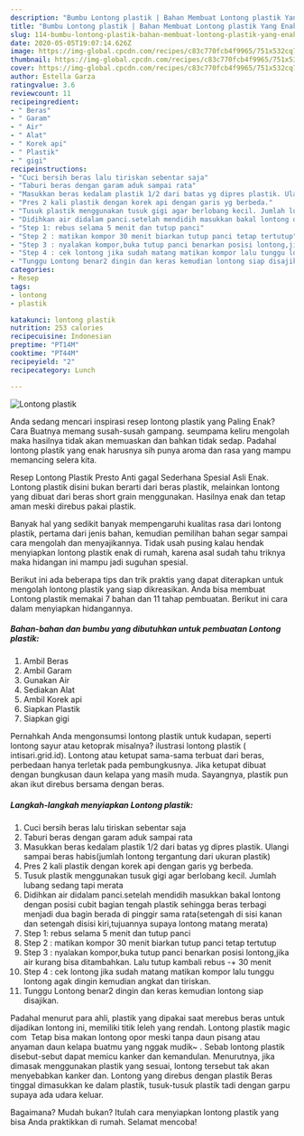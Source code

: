 ```yaml
---
description: "Bumbu Lontong plastik | Bahan Membuat Lontong plastik Yang Enak Banget"
title: "Bumbu Lontong plastik | Bahan Membuat Lontong plastik Yang Enak Banget"
slug: 114-bumbu-lontong-plastik-bahan-membuat-lontong-plastik-yang-enak-banget
date: 2020-05-05T19:07:14.626Z
image: https://img-global.cpcdn.com/recipes/c83c770fcb4f9965/751x532cq70/lontong-plastik-foto-resep-utama.jpg
thumbnail: https://img-global.cpcdn.com/recipes/c83c770fcb4f9965/751x532cq70/lontong-plastik-foto-resep-utama.jpg
cover: https://img-global.cpcdn.com/recipes/c83c770fcb4f9965/751x532cq70/lontong-plastik-foto-resep-utama.jpg
author: Estella Garza
ratingvalue: 3.6
reviewcount: 11
recipeingredient:
- " Beras"
- " Garam"
- " Air"
- " Alat"
- " Korek api"
- " Plastik"
- " gigi"
recipeinstructions:
- "Cuci bersih beras lalu tiriskan sebentar saja"
- "Taburi beras dengan garam aduk sampai rata"
- "Masukkan beras kedalam plastik 1/2 dari batas yg dipres plastik. Ulangi sampai beras habis(jumlah lontong tergantung dari ukuran plastik)"
- "Pres 2 kali plastik dengan korek api dengan garis yg berbeda."
- "Tusuk plastik menggunakan tusuk gigi agar berlobang kecil. Jumlah lubang sedang tapi merata"
- "Didihkan air didalam panci.setelah mendidih masukkan bakal lontong dengan posisi cubit bagian tengah plastik sehingga beras terbagi menjadi dua bagin berada di pinggir sama rata(setengah di sisi kanan dan setengah disisi kiri,tujuannya supaya lontong matang merata)"
- "Step 1: rebus selama 5 menit dan tutup panci"
- "Step 2 : matikan kompor 30 menit biarkan tutup panci tetap tertutup"
- "Step 3 : nyalakan kompor,buka tutup panci benarkan posisi lontong,jika air kurang bisa ditambahkan. Lalu tutup kambali rebus -+ 30 menit"
- "Step 4 : cek lontong jika sudah matang matikan kompor lalu tunggu lontong agak dingin kemudian angkat dan tiriskan."
- "Tunggu Lontong benar2 dingin dan keras kemudian lontong siap disajikan."
categories:
- Resep
tags:
- lontong
- plastik

katakunci: lontong plastik 
nutrition: 253 calories
recipecuisine: Indonesian
preptime: "PT14M"
cooktime: "PT44M"
recipeyield: "2"
recipecategory: Lunch

---
```



![Lontong plastik](https://img-global.cpcdn.com/recipes/c83c770fcb4f9965/751x532cq70/lontong-plastik-foto-resep-utama.jpg)

Anda sedang mencari inspirasi resep lontong plastik yang Paling Enak? Cara Buatnya memang susah-susah gampang. seumpama keliru mengolah maka hasilnya tidak akan memuaskan dan bahkan tidak sedap. Padahal lontong plastik yang enak harusnya sih punya aroma dan rasa yang mampu memancing selera kita.

Resep Lontong Plastik Presto Anti gagal Sederhana Spesial Asli Enak. Lontong plastik disini bukan berarti dari beras plastik, melainkan lontong yang dibuat dari beras short grain menggunakan. Hasilnya enak dan tetap aman meski direbus pakai plastik.

Banyak hal yang sedikit banyak mempengaruhi kualitas rasa dari lontong plastik, pertama dari jenis bahan, kemudian pemilihan bahan segar sampai cara mengolah dan menyajikannya. Tidak usah pusing kalau hendak menyiapkan lontong plastik enak di rumah, karena asal sudah tahu triknya maka hidangan ini mampu jadi suguhan spesial.


Berikut ini ada beberapa tips dan trik praktis yang dapat diterapkan untuk mengolah lontong plastik yang siap dikreasikan. Anda bisa membuat Lontong plastik memakai 7 bahan dan 11 tahap pembuatan. Berikut ini cara dalam menyiapkan hidangannya.

<!--inarticleads1-->

##### Bahan-bahan dan bumbu yang dibutuhkan untuk pembuatan Lontong plastik:

1. Ambil  Beras
1. Ambil  Garam
1. Gunakan  Air
1. Sediakan  Alat
1. Ambil  Korek api
1. Siapkan  Plastik
1. Siapkan  gigi


Pernahkah Anda mengonsumsi lontong plastik untuk kudapan, seperti lontong sayur atau ketoprak misalnya? ilustrasi lontong plastik ( intisari.grid.id). Lontong atau ketupat sama-sama terbuat dari beras, perbedaan hanya terletak pada pembungkusnya. Jika ketupat dibuat dengan bungkusan daun kelapa yang masih muda. Sayangnya, plastik pun akan ikut direbus bersama dengan beras. 

<!--inarticleads2-->

##### Langkah-langkah menyiapkan Lontong plastik:

1. Cuci bersih beras lalu tiriskan sebentar saja
1. Taburi beras dengan garam aduk sampai rata
1. Masukkan beras kedalam plastik 1/2 dari batas yg dipres plastik. Ulangi sampai beras habis(jumlah lontong tergantung dari ukuran plastik)
1. Pres 2 kali plastik dengan korek api dengan garis yg berbeda.
1. Tusuk plastik menggunakan tusuk gigi agar berlobang kecil. Jumlah lubang sedang tapi merata
1. Didihkan air didalam panci.setelah mendidih masukkan bakal lontong dengan posisi cubit bagian tengah plastik sehingga beras terbagi menjadi dua bagin berada di pinggir sama rata(setengah di sisi kanan dan setengah disisi kiri,tujuannya supaya lontong matang merata)
1. Step 1: rebus selama 5 menit dan tutup panci
1. Step 2 : matikan kompor 30 menit biarkan tutup panci tetap tertutup
1. Step 3 : nyalakan kompor,buka tutup panci benarkan posisi lontong,jika air kurang bisa ditambahkan. Lalu tutup kambali rebus -+ 30 menit
1. Step 4 : cek lontong jika sudah matang matikan kompor lalu tunggu lontong agak dingin kemudian angkat dan tiriskan.
1. Tunggu Lontong benar2 dingin dan keras kemudian lontong siap disajikan.


Padahal menurut para ahli, plastik yang dipakai saat merebus beras untuk dijadikan lontong ini, memiliki titik leleh yang rendah. Lontong plastik magic com ‍ Tetap bisa makan lontong opor meski tanpa daun pisang atau anyaman daun kelapa buatmu yang nggak mudik~ ‍. Sebab lontong plastik disebut-sebut dapat memicu kanker dan kemandulan. Menurutnya, jika dimasak menggunakan plastik yang sesuai, lontong tersebut tak akan menyebabkan kanker dan. Lontong yang direbus dengan plastik Beras tinggal dimasukkan ke dalam plastik, tusuk-tusuk plastik tadi dengan garpu supaya ada udara keluar. 

Bagaimana? Mudah bukan? Itulah cara menyiapkan lontong plastik yang bisa Anda praktikkan di rumah. Selamat mencoba!
